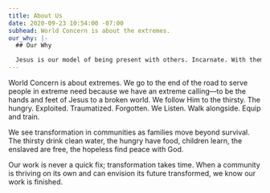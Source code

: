 ```yaml
---
title: About Us
date: 2020-09-23 10:54:00 -07:00
subhead: World Concern is about the extremes.
our_why: |-
  ## Our Why

  Jesus is our model of being present with others. Incarnate. With them—in the flesh—in brokenness, and in healing and reconciliation.
---
```


World Concern is about extremes. We go to the end of the road to serve people in extreme need because we have an extreme calling—to be the hands and feet of Jesus to a broken world. We follow Him to the thirsty. The hungry. Exploited. Traumatized. Forgotten. We Listen. Walk alongside. Equip and train. 

We see transformation in communities as families move beyond survival. The thirsty drink clean water, the hungry have food, children learn, the enslaved are free, the hopeless find peace with God. 

Our work is never a quick fix; transformation takes time. When a community is thriving on its own and can envision its future transformed, we know our work is finished.